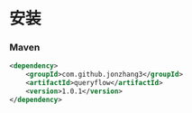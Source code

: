 # 安装

### Maven

```xml
<dependency>
    <groupId>com.github.jonzhang3</groupId>
    <artifactId>queryflow</artifactId>
    <version>1.0.1</version>
</dependency>
```

